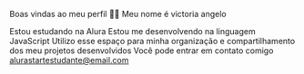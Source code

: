 Boas vindas ao meu perfil 💙💙
Meu nome é victoria angelo

Estou estudando na Alura
Estou me desenvolvendo na linguagem JavaScript
Utilizo esse espaço para minha organização e compartilhamento dos meu projetos desenvolvidos
Você pode entrar em contato comigo
alurastartestudante@email.com
